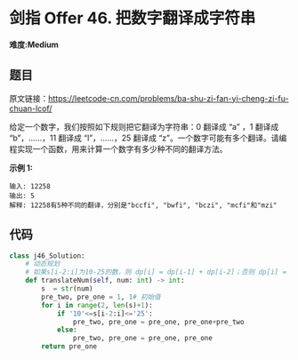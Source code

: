 # 剑指 Offer 46. 把数字翻译成字符串
**难度:Medium**
## 题目
原文链接：https://leetcode-cn.com/problems/ba-shu-zi-fan-yi-cheng-zi-fu-chuan-lcof/

给定一个数字，我们按照如下规则把它翻译为字符串：0 翻译成 “a” ，1 翻译成 “b”，……，11 翻译成 “l”，……，25 翻译成 “z”。一个数字可能有多个翻译。请编程实现一个函数，用来计算一个数字有多少种不同的翻译方法。

**示例 1:**
```
输入: 12258
输出: 5
解释: 12258有5种不同的翻译，分别是"bccfi", "bwfi", "bczi", "mcfi"和"mzi"
```


## 代码
```python
class j46_Solution:
    # 动态规划
    # 如果s[i-2:i]为10-25的数，则 dp[i] = dp[i-1] + dp[i-2]；否则 dp[i] = dp[i-1]
    def translateNum(self, num: int) -> int:
        s  = str(num)
        pre_two, pre_one = 1, 1# 初始值
        for i in range(2, len(s)+1):
            if '10'<=s[i-2:i]<='25':
                pre_two, pre_one = pre_one, pre_one+pre_two
            else:
                pre_two, pre_one = pre_one, pre_one
        return pre_one
```
